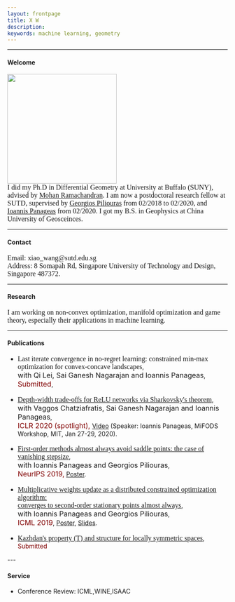 ```yaml
---
layout: frontpage
title: X W
description:   
keywords: machine learning, geometry
---
```

<!--
<div class="span2">
        <a href="../assets/headshot.jpg">
            <img src="../assets/headshot.jpg"
                  title="Blue Ham" alt="Blue Ham"/></a>
</div> 
-->
---       
  <div class="container1">
        <!--<img src="../assets/webpg.jpg" width="250" height="250">-->
    <h4><a name="Welcome"></a><!--<img src="../assets/webpage.jpg" width="150" height="200">--> Welcome</h4>
        <img src="../assets/webpg.jpg" width="250" height="250">
        <br/>
    <font size="3" face="Georgia">I did my Ph.D in Differential Geometry at University at Buffalo (SUNY), advised by <a href="http://www.buffalo.edu/cas/math/people/faculty/ramachandran.html">Mohan Ramachandran</a>. I am now a postdoctoral research fellow at SUTD, supervised by <a href="https://people.sutd.edu.sg/~georgios/">Georgios Piliouras</a> from 02/2018 to 02/2020, and <a href="https://panageas.github.io/">Ioannis Panageas</a> from 02/2020. I got my B.S. in Geophysics at China University of Geosceinces.
        </font>
   
</div>

---
<div class="contact">
    <h4>Contact</h4>
    <font size="3" face="Georgia">
    Email: xiao_wang@sutd.edu.sg<br/>
    Address: 8 Somapah Rd, Singapore University of Technology and Design, Singapore 487372.
        </font>
    </div>

---
<div class="container2">
<h4><a name="Research interests"></a>Research</h4>
    <font size="3" face="Georgia">I am working on non-convex optimization, manifold optimization and game theory, especially their applications in machine learning</font>.
<!--
<ul><font size="3" face="Georgia">
    <li>Machine Learning</li>
    <li>Optimization</li>
    <li>Game Theory</li>
    <li>Differential Geometry</li>
    </font>
</ul>
-->
</div>
<!--
#<h4><a name="Education"></a>Education & Work</h4>
#<ul>
#   <li>Postdoc Research Fellow, Singapore University of Technology and Design, PI: Georgios Piliouras<br/>
#   02/2018-Present</li>
# <li>Instructor of Math Department, University at Buffalo, SUNY<br/> 
#    08/2014-08/2017</li>
#<li>Ph.D in Mathematics, University at Buffalo, SUNY, 2010-2017<br/>
#   <ul>
#       <li>Subject: Differential Geometry, Locally Symmetric Spaces</li>
#       <li>Advisor: Mohan Ramachandran</li>
#       <li>Dissertation: Complex hyperbolic manifolds and structure of exotic hyperbolic manifolds</li>
#   </ul></li>
#<li>B.S. in Geophysics, China University of Geosciences, 2005-2009</li>
#</ul>
-->
    
---
<h4><a name="Publications"></a>Publications</h4>
<ul>
    <li> <font size="3" face="Georgia"> Last iterate convergence in no-regret learning: constrained min-max optimization for convex-concave landscapes</font>,
        <br/> <font size="3">with Qi Lei, Sai Ganesh Nagarajan and Ioannis Panageas</font>,
        <br/> <font size="3" color="maroon">Submitted</font>,
    </li>
    <br/>
    <li> <font size="3" face="Georgia"><a href="https://arxiv.org/abs/1912.04378">Depth-width trade-offs for ReLU networks via Sharkovsky's theorem</a></font>, 
        <br/> <font size="3">with Vaggos Chatziafratis, Sai Ganesh Nagarajan and Ioannis Panageas</font>,
        <br/> <font size="3" color="maroon">ICLR 2020 (spotlight), </font> <!--<a href="https://arxiv.org/abs/1912.04378">arXiv</a>,--> <a href="https://www.youtube.com/watch?v=HNQ204BmOQ8">Video</a> (Speaker: Ioannis Panageas, MiFODS Workshop, MIT, Jan 27-29, 2020).
    </li>
    <br/>
   <li> <font size="3" face="Georgia"><a href="http://arxiv.org/abs/1906.07772">First-order methods almost always avoid saddle points: the case of vanishing stepsize</a></font>, 
       <br/> <font size="3">with Ioannis Panageas and Georgios Piliouras</font>,
       <br/> <font size="3" color="maroon">NeurIPS 2019,</font> <!--<a href="http://arxiv.org/abs/1906.07772">arXiv</a>,--> <a href="https://www.dropbox.com/s/y25vze12a2lpivv/NIPS19_poster.pdf?dl=0">Poster</a>.
    </li>
    <br/>
   <li> <font size="3" face="Georgia"><a href="http://arxiv.org/abs/1810.05355">Multiplicative weights update as a distributed constrained optimization algorithm: <br/> converges to second-order stationary points almost always</a></font>, 
       <br/><font size="3">with Ioannis Panageas and Georgios Piliouras</font>,
       <br/> <font size="3" color="maroon">ICML 2019</font>, <!--<a href="http://arxiv.org/abs/1810.05355">arXiv</a>,--> <a href="https://www.dropbox.com/s/qs9nr6pgycnboy7/poster_ICML_xiao2.pdf?dl=0">Poster</a>, <a href="https://www.dropbox.com/s/fh9j5scf2kaofca/main%20copy.pdf?dl=0">Slides</a>.
    </li>
    <br/>
    <li><font size="3" face="Georgia"><a href="https://www.dropbox.com/s/oa26if49pnhpixz/main.pdf?dl=0">Kazhdan's property (T) and structure for locally symmetric spaces</a></font>, 
        <br/> <font color="maroon">Submitted </font> 
    </li>
</ul>   
---
<!--
<h4><a name="Working & Submitted"></a>Working & Submitted</h4>
   1. Kazhdan's property (T) and structure for locally symmetric spaces [PDF]({{ BASE_PATH }}/assets/main.pdf)
-->

<div class="container">
    <!--
    <h4><a name="News"></a>News</h4>
    <ul>
        <li>"Geometry, topology and game theory", Research Jam, SUTD, 09/25/2019</li>
        <li>"First-order methods almost always avoid saddle points: the case of vanishing stepsize",<br/> with Ioannis Panageas and Georgios Piliouras,<br/> accepted in NeurIPS 2019</li>
        <li>"Multiplicative weights updates as a distributed constrained optimization algorithm: converges to second-order stationary points almost always",<br/>with Ioannis Panageas and Georgios Piliouras,<br/> accepted in ICML 2019</li>
    </ul>
    -->
            
   <h4><a name="Service"></a>Service</h4>
    <ul>
        <li>Conference Review: ICML,WINE,ISAAC</li>
    </ul>

</div>


